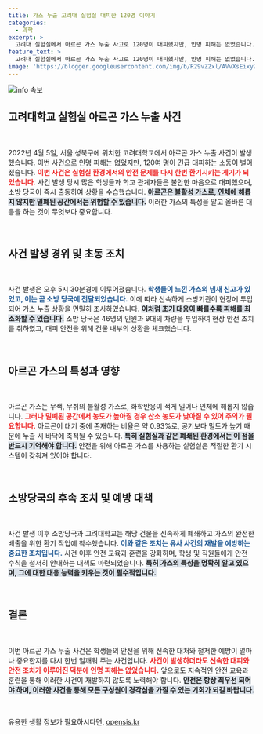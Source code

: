 ```yaml
---
title: 가스 누출 고려대 실험실 대피한 120명 이야기
categories:
  - 과학
excerpt: >
  고려대 실험실에서 아르곤 가스 누출 사고로 120명이 대피했지만, 인명 피해는 없었습니다. 소방당국은 신속히 대응해 안전 조치를 취하고 있습니다. 이 놀라운 사건의 전말은?
feature_text: >
  고려대 실험실에서 아르곤 가스 누출 사고로 120명이 대피했지만, 인명 피해는 없었습니다. 소방당국은 신속히 대응해 안전 조치를 취하고 있습니다. 이 놀라운 사건의 전말은?
image: 'https://blogger.googleusercontent.com/img/b/R29vZ2xl/AVvXsEixyZcFfHzMRdzZMjFBmAUKJYCLCGyLL1o632UiGVXcaFdKo_bkvkuCioo0uUKlGfBVcT3P84aROyZIXSBEx3Aw5nCQ3pTgDom1WDC4m8eifvWiAmWEEVb4x6G_l8C0QH225ldMjyaFvpxGEBGNO37VmDTDMHGhJPq73UglMfDca1-0aw/s1600/blogspot.png'
---
```


<p><img src="https://blogger.googleusercontent.com/img/b/R29vZ2xl/AVvXsEixyZcFfHzMRdzZMjFBmAUKJYCLCGyLL1o632UiGVXcaFdKo_bkvkuCioo0uUKlGfBVcT3P84aROyZIXSBEx3Aw5nCQ3pTgDom1WDC4m8eifvWiAmWEEVb4x6G_l8C0QH225ldMjyaFvpxGEBGNO37VmDTDMHGhJPq73UglMfDca1-0aw/s1600/blogspot.png" alt="info 속보" /></p>

<h2 data-ke-size="size26">고려대학교 실험실 아르곤 가스 누출 사건</h2>

<p data-ke-size="size16">&nbsp;</p>

<p data-ke-size="size16">2022년 4월 5일, 서울 성북구에 위치한 고려대학교에서 아르곤 가스 누출 사건이 발생했습니다. 이번 사건으로 인명 피해는 없었지만, 120여 명이 긴급 대피하는 소동이 벌어졌습니다. <b><span style="color: #ee2323;">이번 사건은 실험실 환경에서의 안전 문제를 다시 한번 환기시키는 계기가 되었습니다.</span></b> 사건 발생 당시 많은 학생들과 학교 관계자들은 불안한 마음으로 대피했으며, 소방 당국이 즉시 출동하여 상황을 수습했습니다. <b><span style="background-color: #21538527;">아르곤은 불활성 가스로, 인체에 해롭지 않지만 밀폐된 공간에서는 위험할 수 있습니다.</span></b> 이러한 가스의 특성을 알고 올바른 대응을 하는 것이 무엇보다 중요합니다.</p>

<p data-ke-size="size16">&nbsp;</p>

<h2 data-ke-size="size26">사건 발생 경위 및 초동 조치</h2>

<p data-ke-size="size16">&nbsp;</p>

<p data-ke-size="size16">사건 발생은 오후 5시 30분경에 이루어졌습니다. <b><span style="color: #1a5490;">학생들이 느낀 가스의 냄새 신고가 있었고, 이는 곧 소방 당국에 전달되었습니다.</span></b> 이에 따라 신속하게 소방기관이 현장에 투입되어 가스 누출 상황을 면밀히 조사하였습니다. <b><span style="background-color: #21538527;">이처럼 초기 대응이 빠를수록 피해를 최소화할 수 있습니다.</span></b> 소방 당국은 46명의 인원과 9대의 차량을 투입하여 현장 안전 조치를 취하였고, 대피 안전을 위해 건물 내부의 상황을 체크했습니다.</p>

<p data-ke-size="size16">&nbsp;</p>

<h2 data-ke-size="size26">아르곤 가스의 특성과 영향</h2>

<p data-ke-size="size16">&nbsp;</p>

<p data-ke-size="size16">아르곤 가스는 무색, 무취의 불활성 가스로, 화학반응이 적게 일어나 인체에 해롭지 않습니다. <b><span style="color: #ee2323;">그러나 밀폐된 공간에서 농도가 높아질 경우 산소 농도가 낮아질 수 있어 주의가 필요합니다.</span></b> 아르곤이 대기 중에 존재하는 비율은 약 0.93%로, 공기보다 밀도가 높기 때문에 누출 시 바닥에 축적될 수 있습니다. <b><span style="background-color: #21538527;">특히 실험실과 같은 폐쇄된 환경에서는 이 점을 반드시 기억해야 합니다.</span></b> 안전을 위해 아르곤 가스를 사용하는 실험실은 적절한 환기 시스템이 갖춰져 있어야 합니다.</p>

<p data-ke-size="size16">&nbsp;</p>

<h2 data-ke-size="size26">소방당국의 후속 조치 및 예방 대책</h2>

<p data-ke-size="size16">&nbsp;</p>

<p data-ke-size="size16">사건 발생 이후 소방당국과 고려대학교는 해당 건물을 신속하게 폐쇄하고 가스의 완전한 배출을 위한 환기 작업에 착수했습니다. <b><span style="color: #1a5490;">이와 같은 조치는 유사 사건의 재발을 예방하는 중요한 조치입니다.</span></b> 사건 이후 안전 교육과 훈련을 강화하며, 학생 및 직원들에게 안전 수칙을 철저히 안내하는 대책도 마련되었습니다. <b><span style="background-color: #21538527;">특히 가스의 특성을 명확히 알고 있으며, 그에 대한 대응 능력을 키우는 것이 필수적입니다.</span></b></p>

<p data-ke-size="size16">&nbsp;</p>

<h2 data-ke-size="size26">결론</h2>

<p data-ke-size="size16">&nbsp;</p>

<p data-ke-size="size16">이번 아르곤 가스 누출 사건은 학생들의 안전을 위해 신속한 대처와 철저한 예방이 얼마나 중요한지를 다시 한번 일깨워 주는 사건입니다. <b><span style="color: #ee2323;">사건이 발생하더라도 신속한 대피와 안전 조치가 이루어진 덕분에 인명 피해는 없었습니다.</span></b> 앞으로도 지속적인 안전 교육과 훈련을 통해 이러한 사건이 재발하지 않도록 노력해야 합니다. <b><span style="background-color: #21538527;">안전은 항상 최우선 되어야 하며, 이러한 사건을 통해 모든 구성원이 경각심을 가질 수 있는 기회가 되길 바랍니다.</span></b></p>

<p data-ke-size="size16">&nbsp;</p>
유용한 생활 정보가 필요하시다면, <a href="https://opensis.kr" rel="dofollow">opensis.kr</a>


